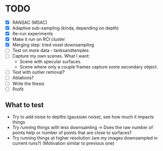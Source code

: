 # TODO
- [x] RANSAC (MSAC)
- [x] Adaptive sub-sampling (kinda, depending on depth)
- [x] Re-run experiments
- [x] Make it run on RCI cluster
- [x] Merging step: tried voxel downsampling
- [ ] Test on more data - tanksandtemples
- [ ] Capture my own scenes. What I want:
    - Scene with specular surfaces.
    - Scene where only a couple frames capture some secondary object.
- [ ] Test with outlier removal?
- [ ] Ablations?
- [ ] Write the thesis
- [ ] Profit

## What to test
- Try to add noise to depths (gaussian noise), see how much it impacts things
- Try running things with less downsamling -> Does the raw number of points help or number of points that are close to surfaces? 
- Try running things at higher resolution (are my images downsampled in current runs?) (Motivation similar to previous one)
